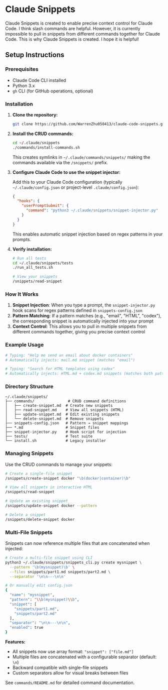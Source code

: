 # Claude Snippets

Claude Snippets is created to enable precise context control for Claude Code. I think slash commands are helpful. However, it is currently impossible to pull in snippets from different commands together for Claude Code. This is why Claude Snippets is created. I hope it is helpful!

## Setup Instructions

### Prerequisites
- Claude Code CLI installed
- Python 3.x
- `gh` CLI (for GitHub operations, optional)

### Installation

1. **Clone the repository:**
   ```bash
   git clone https://github.com/WarrenZhu050413/claude-code-snippets.git ~/.claude/snippets
   ```

2. **Install the CRUD commands:**
   ```bash
   cd ~/.claude/snippets
   ./commands/install-commands.sh
   ```

   This creates symlinks in `~/.claude/commands/snippets/` making the commands available via the `/snippets/` prefix.

3. **Configure Claude Code to use the snippet injector:**

   Add this to your Claude Code configuration (typically `~/.claude/config.json` or project-level `.claude/config.json`):

   ```json
   {
     "hooks": {
       "userPromptSubmit": {
         "command": "python3 ~/.claude/snippets/snippet-injector.py"
       }
     }
   }
   ```

   This enables automatic snippet injection based on regex patterns in your prompts.

4. **Verify installation:**
   ```bash
   # Run all tests
   cd ~/.claude/snippets/tests
   ./run_all_tests.sh

   # View your snippets
   /snippets/read-snippet
   ```

### How It Works

1. **Snippet Injection**: When you type a prompt, the `snippet-injector.py` hook scans for regex patterns defined in `snippets-config.json`
2. **Pattern Matching**: If a pattern matches (e.g., "email", "HTML", "codex"), the corresponding snippet is automatically injected into your prompt
3. **Context Control**: This allows you to pull in multiple snippets from different commands together, giving you precise context control

### Example Usage

```bash
# Typing: "Help me send an email about docker containers"
# Automatically injects: mail.md snippet (matches "email")

# Typing: "Search for HTML templates using codex"
# Automatically injects: HTML.md + codex.md snippets (matches both patterns)
```

### Directory Structure

```
~/.claude/snippets/
├── commands/               # CRUD command definitions
│   ├── create-snippet.md  # Create new snippets
│   ├── read-snippet.md    # View all snippets (HTML)
│   ├── update-snippet.md  # Edit existing snippets
│   └── delete-snippet.md  # Remove snippets
├── snippets-config.json   # Pattern → snippet mappings
├── *.md                   # Snippet files
├── snippet-injector.py    # Hook script for injection
├── tests/                 # Test suite
└── install.sh             # Legacy installer
```

### Managing Snippets

Use the CRUD commands to manage your snippets:

```bash
# Create a single-file snippet
/snippets/create-snippet docker "\b(docker|container)\b"

# View all snippets in interactive HTML
/snippets/read-snippet

# Update an existing snippet
/snippets/update-snippet docker --pattern

# Delete a snippet
/snippets/delete-snippet docker
```

### Multi-File Snippets

Snippets can now reference multiple files that are concatenated when injected:

```bash
# Create a multi-file snippet using CLI
python3 ~/.claude/snippets/snippets_cli.py create mysnippet \
  --pattern '\b(mysnippet)\b' \
  --files snippets/part1.md snippets/part2.md \
  --separator '\n\n---\n\n'

# Or manually edit config.json
{
  "name": "mysnippet",
  "pattern": "\\b(mysnippet)\\b",
  "snippet": [
    "snippets/part1.md",
    "snippets/part2.md"
  ],
  "separator": "\n\n---\n\n",
  "enabled": true
}
```

**Features:**
- All snippets now use array format: `"snippet": ["file.md"]`
- Multiple files are concatenated with a configurable separator (default: `\n`)
- Backward compatible with single-file snippets
- Custom separators allow for visual breaks between files

See `commands/README.md` for detailed command documentation.

